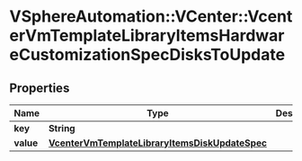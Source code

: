 # VSphereAutomation::VCenter::VcenterVmTemplateLibraryItemsHardwareCustomizationSpecDisksToUpdate

## Properties
Name | Type | Description | Notes
------------ | ------------- | ------------- | -------------
**key** | **String** |  | [optional] 
**value** | [**VcenterVmTemplateLibraryItemsDiskUpdateSpec**](VcenterVmTemplateLibraryItemsDiskUpdateSpec.md) |  | [optional] 


